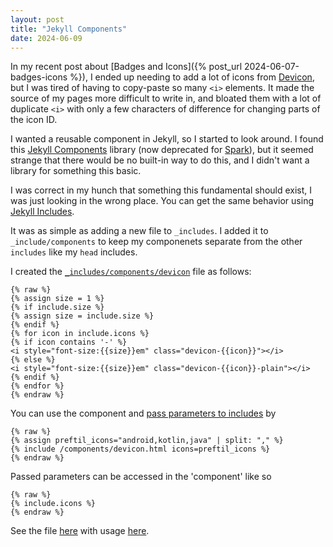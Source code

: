 ```yaml
---
layout: post
title: "Jekyll Components"
date: 2024-06-09
---
```



In my recent post about [Badges and Icons]({% post_url 2024-06-07-badges-icons %}), I ended up needing to add a lot of icons from [Devicon](https://devicon.dev/), but I was tired of having to copy-paste so many `<i>` elements. It made the source of my pages more difficult to write in, and bloated them with a lot of duplicate `<i>` with only a few characters of difference for changing parts of the icon ID.

I wanted a reusable component in Jekyll, so I started to look around. I found this [Jekyll Components](https://github.com/helpscout/jekyll-components) library (now deprecated for [Spark](https://github.com/helpscout/jekyll-spark)), but it seemed strange that there would be no built-in way to do this, and I didn't want a library for something this basic.

I was correct in my hunch that something this fundamental should exist, I was just looking in the wrong place. You can get the same behavior using [Jekyll Includes](https://jekyllrb.com/docs/includes/).

It was as simple as adding a new file to `_includes`. I added it to `_include/components` to keep my componenets separate from the other `includes` like my `head` includes.


I created the [`_includes/components/devicon`](https://github.com/HubbleCommand/HubbleCommand.github.io/blob/master/_includes/components/devicon.html) file as follows:
```
{% raw %}
{% assign size = 1 %}
{% if include.size %}
{% assign size = include.size %}
{% endif %}
{% for icon in include.icons %}
{% if icon contains '-' %}
<i style="font-size:{{size}}em" class="devicon-{{icon}}"></i>
{% else %}
<i style="font-size:{{size}}em" class="devicon-{{icon}}-plain"></i>
{% endif %}
{% endfor %}
{% endraw %}
```

You can use the component and [pass parameters to includes](https://jekyllrb.com/docs/includes/) by

```
{% raw %}
{% assign preftil_icons="android,kotlin,java" | split: "," %}
{% include /components/devicon.html icons=preftil_icons %}
{% endraw %}
```

Passed parameters can be accessed in the 'component' like so
```
{% raw %}
{% include.icons %}
{% endraw %}
```

See the file [here]([`_includes/components/devicon`](https://github.com/HubbleCommand/HubbleCommand.github.io/blob/master/_includes/components/devicon.html)) with usage [here](https://github.com/HubbleCommand/HubbleCommand.github.io/blob/master/index.md?plain=1#L25).
